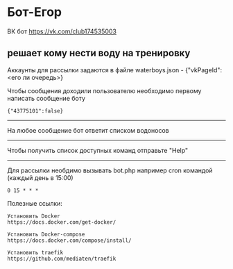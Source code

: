 # Бот-Егор

ВК бот 
https://vk.com/club174535003

решает кому нести воду на тренировку
-----------------
Аккаунты для рассылки задаются в файле waterboys.json - {"vkPageId":<его ли очередь>}

Чтобы сообщения доходили пользователю необходимо первому написать сообщение боту
```
{"43775101":false}
```
----------------
На любое сообщение бот ответит списком водоносов

---------------
Чтобы получить список доступных команд отправьте "Help"

---------------
Для рассылки необдимо вызывать bot.php
например cron командой (каждый день в 15:00) 
```
0 15 * * *
```

Полезные ссылки:
```
Установить Docker
https://docs.docker.com/get-docker/

Установить Docker-compose
https://docs.docker.com/compose/install/

Установить traefik
https://github.com/mediaten/traefik
```
